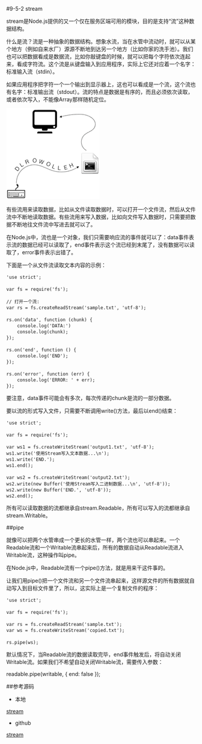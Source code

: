 #9-5-2 stream

stream是Node.js提供的又一个仅在服务区端可用的模块，目的是支持“流”这种数据结构。

什么是流？流是一种抽象的数据结构。想象水流，当在水管中流动时，就可以从某个地方（例如自来水厂）源源不断地到达另一个地方（比如你家的洗手池）。我们也可以把数据看成是数据流，比如你敲键盘的时候，就可以把每个字符依次连起来，看成字符流。这个流是从键盘输入到应用程序，实际上它还对应着一个名字：标准输入流（stdin）。

如果应用程序把字符一个一个输出到显示器上，这也可以看成是一个流，这个流也有名字：标准输出流（stdout）。流的特点是数据是有序的，而且必须依次读取，或者依次写入，不能像Array那样随机定位。

![nodejs-stream](../image/chapter9/9-5-2-1.jpg)

有些流用来读取数据，比如从文件读取数据时，可以打开一个文件流，然后从文件流中不断地读取数据。有些流用来写入数据，比如向文件写入数据时，只需要把数据不断地往文件流中写进去就可以了。

在Node.js中，流也是一个对象，我们只需要响应流的事件就可以了：data事件表示流的数据已经可以读取了，end事件表示这个流已经到末尾了，没有数据可以读取了，error事件表示出错了。

下面是一个从文件流读取文本内容的示例：

	'use strict';
	
	var fs = require('fs');
	
	// 打开一个流:
	var rs = fs.createReadStream('sample.txt', 'utf-8');
	
	rs.on('data', function (chunk) {
	    console.log('DATA:')
	    console.log(chunk);
	});
	
	rs.on('end', function () {
	    console.log('END');
	});
	
	rs.on('error', function (err) {
	    console.log('ERROR: ' + err);
	});
要注意，data事件可能会有多次，每次传递的chunk是流的一部分数据。

要以流的形式写入文件，只需要不断调用write()方法，最后以end()结束：

	'use strict';
	
	var fs = require('fs');
	
	var ws1 = fs.createWriteStream('output1.txt', 'utf-8');
	ws1.write('使用Stream写入文本数据...\n');
	ws1.write('END.');
	ws1.end();
	
	var ws2 = fs.createWriteStream('output2.txt');
	ws2.write(new Buffer('使用Stream写入二进制数据...\n', 'utf-8'));
	ws2.write(new Buffer('END.', 'utf-8'));
	ws2.end();
所有可以读取数据的流都继承自stream.Readable，所有可以写入的流都继承自stream.Writable。

##pipe

就像可以把两个水管串成一个更长的水管一样，两个流也可以串起来。一个Readable流和一个Writable流串起来后，所有的数据自动从Readable流进入Writable流，这种操作叫pipe。

在Node.js中，Readable流有一个pipe()方法，就是用来干这件事的。

让我们用pipe()把一个文件流和另一个文件流串起来，这样源文件的所有数据就自动写入到目标文件里了，所以，这实际上是一个复制文件的程序：

	'use strict';
	
	var fs = require('fs');
	
	var rs = fs.createReadStream('sample.txt');
	var ws = fs.createWriteStream('copied.txt');
	
	rs.pipe(ws);
默认情况下，当Readable流的数据读取完毕，end事件触发后，将自动关闭Writable流。如果我们不希望自动关闭Writable流，需要传入参数：

readable.pipe(writable, { end: false });

##参考源码

- 本地

[stream](../code/chapter9/9-5-2-stream.7z)

- github

[stream](https://github.com/michaelliao/learn-javascript/tree/master/samples/node/stream)